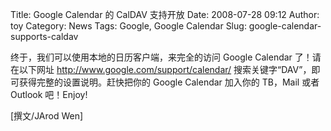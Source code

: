 Title: Google Calendar 的 CalDAV 支持开放
Date: 2008-07-28 09:12
Author: toy
Category: News
Tags: Google, Google Calendar
Slug: google-calendar-supports-caldav

终于，我们可以使用本地的日历客户端，来完全的访问 Google Calendar
了！请在以下网址 <http://www.google.com/support/calendar/>
搜索关键字“DAV”，即可获得完整的设置说明。赶快把你的 Google Calendar
加入你的 TB，Mail 或者 Outlook 吧！Enjoy!

[撰文/JArod Wen]
